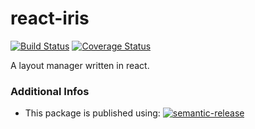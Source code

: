 # react-iris

[![Build Status](https://travis-ci.org/jabro86/react-iris.svg?branch=master)](https://travis-ci.org/jabro86/react-iris) [![Coverage Status](https://coveralls.io/repos/github/jabro86/react-iris/badge.svg?branch=master)](https://coveralls.io/github/jabro86/react-iris?branch=master)

A layout manager written in react.


### Additional Infos
* This package is published using: [![semantic-release](https://img.shields.io/badge/%20%20%F0%9F%93%A6%F0%9F%9A%80-semantic--release-e10079.svg)](https://github.com/semantic-release/semantic-release)
